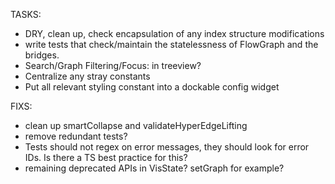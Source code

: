 TASKS:
- DRY, clean up, check encapsulation of any index structure modifications
- write tests that check/maintain the statelessness of FlowGraph and the bridges.
- Search/Graph Filtering/Focus: in treeview?
- Centralize any stray constants
- Put all relevant styling constant into a dockable config widget

FIXS:
- clean up smartCollapse and validateHyperEdgeLifting
- remove redundant tests?
- Tests should not regex on error messages, they should look for error IDs. Is there a TS best practice for this?
- remaining deprecated APIs in VisState? setGraph for example?